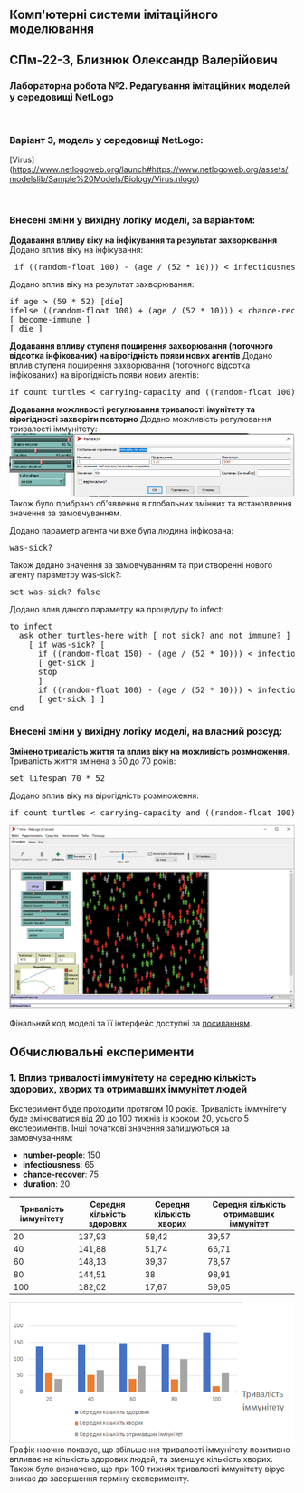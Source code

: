 ## Комп'ютерні системи імітаційного моделювання
## СПм-22-3, **Близнюк Олександр Валерiйович**
### Лабораторна робота №**2**. Редагування імітаційних моделей у середовищі NetLogo

<br>

### Варіант 3, модель у середовищі NetLogo:
[Virus]
(https://www.netlogoweb.org/launch#https://www.netlogoweb.org/assets/modelslib/Sample%20Models/Biology/Virus.nlogo)

<br>

### Внесені зміни у вихідну логіку моделі, за варіантом:

**Додавання впливу віку на інфікування та результат захворювання**   
Додано вплив вiку на iнфiкування:
<pre>
 if ((random-float 100) - (age / (52 * 10))) < infectiousness  
</pre>
Додано вплив вiку на результат захворювання:
<pre>
if age > (59 * 52) [die]
ifelse ((random-float 100) + (age / (52 * 10))) < chance-recover   
[ become-immune ]
[ die ]
</pre>

**Додавання впливу ступеня поширення захворювання (поточного відсотка інфікованих) на вірогідність появи нових агентів**
Додано вплив ступеня поширення захворювання (поточного відсотка інфікованих) на вірогідність появи нових агентів:
<pre>
if count turtles < carrying-capacity and ((random-float 100) - (%infected / 10)) < chance-reproduce
</pre>

**Додавання можливостi регулювання тривалості імунітету та вірогідності захворіти повторно** 
Додано можливiсть регулювання тривалостi iммунiтету:
![Повзунок для регулювання тривалостi iммунiтету](fig1.png)
Також було прибрано об'явлення в глобальних змiнних та встановлення значення за замовчуванням.

Додано параметр агента чи вже була людина iнфiкована:
<pre>
was-sick?
</pre>
Також додано значення за замовчуванням та при створеннi нового агенту параметру was-sick?:
<pre>
set was-sick? false
</pre>
Додано влив даного параметру на процедуру to infect:
<pre>
to infect 
  ask other turtles-here with [ not sick? and not immune? ]
    [ if was-sick? [ 
      if ((random-float 150) - (age / (52 * 10))) < infectiousness  
      [ get-sick ]
      stop
      ]
      if ((random-float 100) - (age / (52 * 10))) < infectiousness  
      [ get-sick ] ]
end
</pre>

### Внесені зміни у вихідну логіку моделі, на власний розсуд:

**Змiнено тривалiсть життя та вплив вiку на можливiсть розмноження**.
Тривалiсть життя змiнена з 50 до 70 рокiв:
<pre>
set lifespan 70 * 52
</pre>

Додано вплив вiку на вiрогiднiсть розмноження:
<pre>
if count turtles < carrying-capacity and ((random-float 100) - (%infected / 10)) < chance-reproduce and age > (52 * 17) and age < (52 * 50) 
</pre>

![Скріншот моделі в процесі симуляції](example-model.png)

Фінальний код моделі та її інтерфейс доступні за [посиланням](example-model.nlogo).
<br>

## Обчислювальні експерименти

### 1. Вплив тривалостi iммунiтету на середню кiлькiсть здорових, хворих та отримавших iммунiтет людей 
Експеримент буде проходити протягом 10 рокiв. Тривалiсть iммунiтету буде змiнюватися вiд 20 до 100 тижнiв iз кроком 20, усього 5 експериментiв.
Iншi початковi значення залишуються за замовчуванням:
- **number-people**: 150
- **infectiousness**: 65
- **chance-recover**: 75
- **duration**: 20

<table>
<thead>
<tr><th>Тривалiсть iммунiтету</th><th>Середня кiлькiсть здорових</th><th>Середня кiлькiсть хворих</th><th>Середня кiлькiсть отримавших iммунiтет</th></th></tr>
</thead>
<tbody>
<tr><td>20</td><td>137,93</td><td>58,42</td><td>39,57</td></tr>
<tr><td>40</td><td>141,88</td><td>51,74</td><td>66,71</td></tr>
<tr><td>60</td><td>148,13</td><td>39,37</td><td>78,57</td></tr>
<tr><td>80</td><td>144,51</td><td>38</td><td>98,91</td></tr>
<tr><td>100</td><td>182,02</td><td>17,67</td><td>59,05</td></tr>
</tbody>
</table>

![Результати експерименту](fig2.png)
Графік наочно показує, що збiльшення тривалостi iммунiтету позитивно впливає на кiлькicть здорових людей, та зменшує кiлькiсть хворих. Також було визначено, що при 100 тижнях тривалостi iммунiтету вiрус зникає до завершення термiну експерименту.
